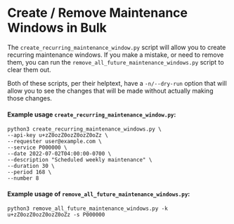 # Create / Remove Maintenance Windows in Bulk

The `create_recurring_maintenance_window.py` script will allow you to create
recurring maintenance windows. If you make a mistake, or need to remove them,
you can run the `remove_all_future_maintenance_windows.py` script to clear them
out.

Both of these scripts, per their helptext, have a `-n/--dry-run` option that
will allow you to see the changes that will be made without actually making
those changes.


#### Example usage `create_recurring_maintenance_window.py`:

```
python3 create_recurring_maintenance_windows.py \
--api-key u+zZ0ozZ0ozZ0ozZ0oZz \
--requester user@example.com \
--service P000000 \
--date 2022-07-02T04:00:00-0700 \
--description "Scheduled weekly maintenance" \
--duration 30 \
--period 168 \
--number 8
```


#### Example usage of `remove_all_future_maintenance_windows.py`:

```
python3 remove_all_future_maintenance_windows.py -k u+zZ0ozZ0ozZ0ozZ0oZz -s P000000
```